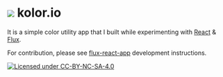 # ![](http://tamerayd.in/kolor.io/img/favicon-32x32.png) kolor.io

It is a simple color utility app that I built while experimenting with [React](http://facebook.github.io/react/) & [Flux](http://facebook.github.io/flux/).

For contribution, please see [flux-react-app](http://github.com/tameraydin/generator-flux-react-app) development instructions.

[![Licensed under CC-BY-NC-SA-4.0](http://mirrors.creativecommons.org/presskit/buttons/80x15/svg/by-nc-sa.svg "Licensed under CC-BY-NC-SA-4.0")](http://creativecommons.org/licenses/by-nc-sa/4.0/)
